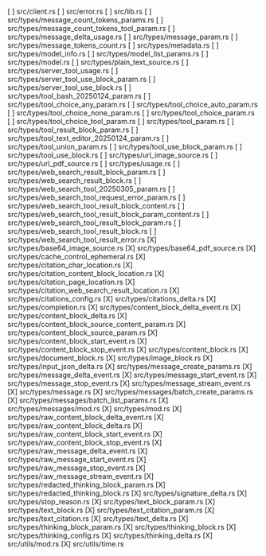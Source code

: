 [ ] src/client.rs
[ ] src/error.rs
[ ] src/lib.rs
[ ] src/types/message_count_tokens_params.rs
[ ] src/types/message_count_tokens_tool_param.rs
[ ] src/types/message_delta_usage.rs
[ ] src/types/message_param.rs
[ ] src/types/message_tokens_count.rs
[ ] src/types/metadata.rs
[ ] src/types/model_info.rs
[ ] src/types/model_list_params.rs
[ ] src/types/model.rs
[ ] src/types/plain_text_source.rs
[ ] src/types/server_tool_usage.rs
[ ] src/types/server_tool_use_block_param.rs
[ ] src/types/server_tool_use_block.rs
[ ] src/types/tool_bash_20250124_param.rs
[ ] src/types/tool_choice_any_param.rs
[ ] src/types/tool_choice_auto_param.rs
[ ] src/types/tool_choice_none_param.rs
[ ] src/types/tool_choice_param.rs
[ ] src/types/tool_choice_tool_param.rs
[ ] src/types/tool_param.rs
[ ] src/types/tool_result_block_param.rs
[ ] src/types/tool_text_editor_20250124_param.rs
[ ] src/types/tool_union_param.rs
[ ] src/types/tool_use_block_param.rs
[ ] src/types/tool_use_block.rs
[ ] src/types/url_image_source.rs
[ ] src/types/url_pdf_source.rs
[ ] src/types/usage.rs
[ ] src/types/web_search_result_block_param.rs
[ ] src/types/web_search_result_block.rs
[ ] src/types/web_search_tool_20250305_param.rs
[ ] src/types/web_search_tool_request_error_param.rs
[ ] src/types/web_search_tool_result_block_content.rs
[ ] src/types/web_search_tool_result_block_param_content.rs
[ ] src/types/web_search_tool_result_block_param.rs
[ ] src/types/web_search_tool_result_block.rs
[ ] src/types/web_search_tool_result_error.rs
[X] src/types/base64_image_source.rs
[X] src/types/base64_pdf_source.rs
[X] src/types/cache_control_ephemeral.rs
[X] src/types/citation_char_location.rs
[X] src/types/citation_content_block_location.rs
[X] src/types/citation_page_location.rs
[X] src/types/citation_web_search_result_location.rs
[X] src/types/citations_config.rs
[X] src/types/citations_delta.rs
[X] src/types/completion.rs
[X] src/types/content_block_delta_event.rs
[X] src/types/content_block_delta.rs
[X] src/types/content_block_source_content_param.rs
[X] src/types/content_block_source_param.rs
[X] src/types/content_block_start_event.rs
[X] src/types/content_block_stop_event.rs
[X] src/types/content_block.rs
[X] src/types/document_block.rs
[X] src/types/image_block.rs
[X] src/types/input_json_delta.rs
[X] src/types/message_create_params.rs
[X] src/types/message_delta_event.rs
[X] src/types/message_start_event.rs
[X] src/types/message_stop_event.rs
[X] src/types/message_stream_event.rs
[X] src/types/message.rs
[X] src/types/messages/batch_create_params.rs
[X] src/types/messages/batch_list_params.rs
[X] src/types/messages/mod.rs
[X] src/types/mod.rs
[X] src/types/raw_content_block_delta_event.rs
[X] src/types/raw_content_block_delta.rs
[X] src/types/raw_content_block_start_event.rs
[X] src/types/raw_content_block_stop_event.rs
[X] src/types/raw_message_delta_event.rs
[X] src/types/raw_message_start_event.rs
[X] src/types/raw_message_stop_event.rs
[X] src/types/raw_message_stream_event.rs
[X] src/types/redacted_thinking_block_param.rs
[X] src/types/redacted_thinking_block.rs
[X] src/types/signature_delta.rs
[X] src/types/stop_reason.rs
[X] src/types/text_block_param.rs
[X] src/types/text_block.rs
[X] src/types/text_citation_param.rs
[X] src/types/text_citation.rs
[X] src/types/text_delta.rs
[X] src/types/thinking_block_param.rs
[X] src/types/thinking_block.rs
[X] src/types/thinking_config.rs
[X] src/types/thinking_delta.rs
[X] src/utils/mod.rs
[X] src/utils/time.rs
